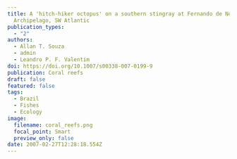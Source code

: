 ```yaml
---
title: A 'hitch-hiker octopus' on a southern stingray at Fernando de Noronha
  Archipelago, SW Atlantic
publication_types:
  - "2"
authors:
  - Allan T. Souza
  - admin
  - Leandro P. F. Valentim
doi: https://doi.org/10.1007/s00338-007-0199-9
publication: Coral reefs
draft: false
featured: false
tags:
  - Brazil
  - Fishes
  - Ecology
image:
  filename: coral_reefs.png
  focal_point: Smart
  preview_only: false
date: 2007-02-27T12:28:18.554Z
---
```


